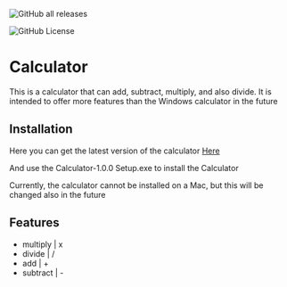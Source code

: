 ![GitHub all releases](https://img.shields.io/github/downloads/GewuertzKetchup/Calculator/total?style=flat-square&label=Downloads&color=%230349fc)

![GitHub License](https://img.shields.io/github/license/GewuertzKetchup/Calculator?style=flat-square&label=License&color=%230349fc)

# Calculator

This is a calculator that can add, subtract, multiply, and also divide. It is intended to offer more features than the Windows calculator in the future

## Installation 

Here you can get the latest version of the calculator [Here](https://github.com/GewuertzKetchup/Calculator/releases/tag/1.0.0)

And use the Calculator-1.0.0 Setup.exe to install the Calculator 

Currently, the calculator cannot be installed on a Mac, but this will be changed also in the future

## Features

- multiply | x
- divide | /
- add | +
- subtract | -
